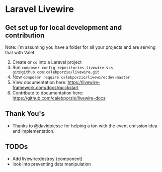 # Laravel Livewire

## Get set up for local development and contribution

Note: I'm assuming you have a folder for all your projects and are serving that with Valet.

2. Create or `cd` into a Laravel project
3. Run `composer config repositories.livewire vcs git@github.com:calebporzio/livewire.git`
4. Now `composer require calebporzio/livewire:dev-master`
5. View documentation here: https://livewire-framework.com/docs/quickstart
6. Contribute to documentation here: https://github.com/calebporzio/livewire-docs

## Thank You's

- Thanks to @davidpiesse for helping a ton with the event emission idea and implementation.

## TODOs
- Add livewire:destroy {component}
- look into preventing data manipulation
